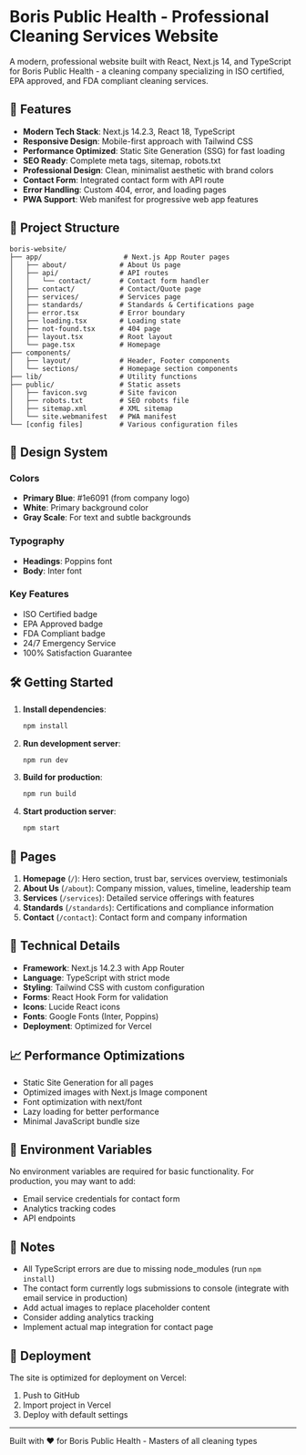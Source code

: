 # Boris Public Health - Professional Cleaning Services Website

A modern, professional website built with React, Next.js 14, and TypeScript for Boris Public Health - a cleaning company specializing in ISO certified, EPA approved, and FDA compliant cleaning services.

## 🚀 Features

- **Modern Tech Stack**: Next.js 14.2.3, React 18, TypeScript
- **Responsive Design**: Mobile-first approach with Tailwind CSS
- **Performance Optimized**: Static Site Generation (SSG) for fast loading
- **SEO Ready**: Complete meta tags, sitemap, robots.txt
- **Professional Design**: Clean, minimalist aesthetic with brand colors
- **Contact Form**: Integrated contact form with API route
- **Error Handling**: Custom 404, error, and loading pages
- **PWA Support**: Web manifest for progressive web app features

## 📁 Project Structure

```
boris-website/
├── app/                    # Next.js App Router pages
│   ├── about/             # About Us page
│   ├── api/               # API routes
│   │   └── contact/       # Contact form handler
│   ├── contact/           # Contact/Quote page
│   ├── services/          # Services page
│   ├── standards/         # Standards & Certifications page
│   ├── error.tsx          # Error boundary
│   ├── loading.tsx        # Loading state
│   ├── not-found.tsx      # 404 page
│   ├── layout.tsx         # Root layout
│   └── page.tsx           # Homepage
├── components/
│   ├── layout/            # Header, Footer components
│   └── sections/          # Homepage section components
├── lib/                   # Utility functions
├── public/                # Static assets
│   ├── favicon.svg        # Site favicon
│   ├── robots.txt         # SEO robots file
│   ├── sitemap.xml        # XML sitemap
│   └── site.webmanifest   # PWA manifest
└── [config files]         # Various configuration files
```

## 🎨 Design System

### Colors
- **Primary Blue**: #1e6091 (from company logo)
- **White**: Primary background color
- **Gray Scale**: For text and subtle backgrounds

### Typography
- **Headings**: Poppins font
- **Body**: Inter font

### Key Features
- ISO Certified badge
- EPA Approved badge
- FDA Compliant badge
- 24/7 Emergency Service
- 100% Satisfaction Guarantee

## 🛠️ Getting Started

1. **Install dependencies**:
   ```bash
   npm install
   ```

2. **Run development server**:
   ```bash
   npm run dev
   ```

3. **Build for production**:
   ```bash
   npm run build
   ```

4. **Start production server**:
   ```bash
   npm start
   ```

## 📱 Pages

1. **Homepage** (`/`): Hero section, trust bar, services overview, testimonials
2. **About Us** (`/about`): Company mission, values, timeline, leadership team
3. **Services** (`/services`): Detailed service offerings with features
4. **Standards** (`/standards`): Certifications and compliance information
5. **Contact** (`/contact`): Contact form and company information

## 🔧 Technical Details

- **Framework**: Next.js 14.2.3 with App Router
- **Language**: TypeScript with strict mode
- **Styling**: Tailwind CSS with custom configuration
- **Forms**: React Hook Form for validation
- **Icons**: Lucide React icons
- **Fonts**: Google Fonts (Inter, Poppins)
- **Deployment**: Optimized for Vercel

## 📈 Performance Optimizations

- Static Site Generation for all pages
- Optimized images with Next.js Image component
- Font optimization with next/font
- Lazy loading for better performance
- Minimal JavaScript bundle size

## 🔐 Environment Variables

No environment variables are required for basic functionality. For production, you may want to add:

- Email service credentials for contact form
- Analytics tracking codes
- API endpoints

## 📝 Notes

- All TypeScript errors are due to missing node_modules (run `npm install`)
- The contact form currently logs submissions to console (integrate with email service in production)
- Add actual images to replace placeholder content
- Consider adding analytics tracking
- Implement actual map integration for contact page

## 🚀 Deployment

The site is optimized for deployment on Vercel:

1. Push to GitHub
2. Import project in Vercel
3. Deploy with default settings

---

Built with ❤️ for Boris Public Health - Masters of all cleaning types